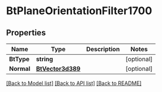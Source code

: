 # BtPlaneOrientationFilter1700

## Properties

Name | Type | Description | Notes
------------ | ------------- | ------------- | -------------
**BtType** | **string** |  | [optional] 
**Normal** | [**BtVector3d389**](BTVector3d-389.md) |  | [optional] 

[[Back to Model list]](../README.md#documentation-for-models) [[Back to API list]](../README.md#documentation-for-api-endpoints) [[Back to README]](../README.md)


